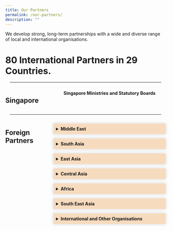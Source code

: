 ```yaml
---
title: Our Partners
permalink: /our-partners/
description: ""
---
```

<style>

	.grid-container {
		display: grid;
		grid-template-columns: 30% 70%;
	}

	hr {
	 margin: 1em;
	}

	#Singapore-partners {
		margin-top: 0.75em;
	  text-align: center;
	  font-weight: bold;
	}
<!-- New CSS for the new accordion-->

.Accordion-Paragraph {
	 font-size: 1em;
	 margin-left: 0.5em;
	 margin-right: 0.5em;
	 
	}
	
	summary {
		background-color: #f7dbbe;
		padding:8px;
		font-weight: bold;
		transition: all 0.5s ease;
	}
	
	summary:hover{
		cursor: pointer;
		color: white;
		background-color: #F68B1F;
		font-weight: bold;
	}
	
	details[open] {
		background-color: #f7f0f0;

	}
	
details {
		box-shadow: 0px 0px 10px #d4d4d4;
		margin-top: 1em;
		margin-bottom: 1em;
	}
	
ul{
	margin-right: 1em;
	
	
	}
li {
	font-size: 1em;
	}
	
@media only screen and (max-width: 600px) {
	.grid-container {
		display: block;
	}	
</style>

<p>We develop strong, long-term partnerships with a wide and diverse range of local and international organisations.</p>

<h1>80 International Partners in 29 Countries.</h1>
<hr>
<div class="grid-container">
	<div class="grid-child-OP-1"><h2>Singapore</h2></div>
	<div class="grid-child-OP-2">
		 <p id="Singapore-partners">
		  Singapore Ministries and Statutory Boards
		</p>
	</div>
</div>
<hr>
<div class="grid-container">
	<div class="grid-child-OP-1">
		<h2>Foreign Partners</h2>
	</div>
	 <div class="grid-child-OP-2">
<!--  Start of the Foreign partners accordion.-->		 
<div id="myaccordion">
	<details>
		<summary>Middle East
		</summary>
		<ul>
			<li>Jordan, Ministry of Public Sector Development</li>
		<li>Kuwait, Civil Service Commission</li>
		<li>Oman, State Audit Institution</li>
		<li>Oman, Diwan of Royal Court</li>
		<li>Palestine, Palestine National Authority</li>
		<li>Qatar, Qatar Leadership Centre</li>
		<li>Qatar, Institute of Public Administration</li>
		<li>UAE, Abu Dhabi School of Government</li>
		</ul>
	</details>
<!-- Above is the Middle East Accordion. Below is the South Asia Accordion.-->
	<details><summary>South Asia</summary>
	<ul>
					 <li>India, Department of Personnel and Training</li>
					<li>India, Lal Bahadur Shastri National Academy of Administration</li>
					<li>India, Department of Economic Affairs</li>
					<li>Pakistan, National School of Public Policy</li>
					<li>Sri Lanka, Institute of Development and Administration</li>
		</ul>
	</details>
				 
  
<!-- Above is the South Asia accordion. Below is the Central Asia Accordion.-->
<details><summary>East Asia</summary>
	<ul>
			<li>China, Executive Leadership Academy Pudong</li>
			<li>China, Shanghai Administrative Institute</li>
			<li>China, Suzhou Industrial Park Administrative Committee</li>
			<li>China, Tianjian Administrative Institute</li>
			<li>China, Sino-Singapore Tianjin Eco-City</li>
			<li>China, Zhejiang Administrative Institute</li>
			<li>Korea, National Human Resource Development Institute</li>
			<li>Mongolia, Cabinet Secretariat</li>
			<li>Mongolia, National Academy of Governance</li>
			<li>Mongolia, Ulaanbaatar City Training Centre</li>
  </ul>
	</details>
        

  
<!-- Above is East Asia accordion. Below is Central Asia Accordion. -->
<details>
		<summary>Central Asia</summary>
	<ul>
			<li>Kazakhstan, Academy of Public Administration</li>
		</ul>
</details>
		
<details><summary>Africa</summary>
	<ul>
			<li>Botswana, Department of Public Service Management</li>
			<li>Botswana, Public Service College</li>
			<li>Namibia, Namibia Institute of Public Administration</li>
			<li>South Africa, Department of International Relations and Cooperation</li>
			<li>South Africa, National School of Government</li>
</ul>
</details>

 
<details>
		<summary>
		South East Asia
		</summary>
	<ul>
				<li>China, Executive Leadership Academy Pudong</li> 
				<li>China, Shanghai Administrative Institute</li> 
				<li>China, Suzhou Industrial Park Administrative Committee</li> 
				<li>China, Tianjian Administrative Institute</li> 
				<li>China, Sino-Singapore Tianjin Eco-City</li> 
				<li>China, Zhejiang Administrative Institute</li> 
				<li>Korea, National Human Resource Development Institute</li> 
				<li>Mongolia, Cabinet Secretariat</li> <li>Mongolia, National Academy of Governance</li> 
				<li>Mongolia, Ulaanbaatar City Training Centre</li> 
					<li>Brunei, Civil Service Institute</li> <li>Brunei, Ministry of Finance and Economy</li> <li>Cambodia, Ministry of Civil Service</li> <li>Cambodia, Royal School of Administration</li> 
				<li>Cambodia, Ministry of Finance</li> <li>Cambodia, Economics and Finance Institute</li> 
				<li>Indonesia, National Civil Service Agency</li> 
				<li>Indonesia, National Institute of Public Administration</li> 
				<li>People's Democratic Republic of Laos (Lao PDR), Ministry of Home Affairs</li> 
				<li>Lao PDR, Public Administration, Research and Training Institute</li> 
				<li>Malaysia, National Institute of Public Administration</li> 
				<li>Myanmar, Union Civil Service Board</li> <li>Myanmar, Central Institute of Civil Service</li> 
				<li>Philippines, Civil Service Institute</li> <li>Thailand, Civil Service Training Institute</li> <li>Thailand, Office of Civil Service Commission</li> 
				<li>Thailand, Securities and Exchange Commission</li> 
				<li>Vietnam, Communist Part of Vietnam Central Inspectorate</li>
				<li>Vietnam, Monitoring Office of Programme 165</li> 
				<li>Vietnam, National Academy of Public Administration</li> 
		<li>Vietnam, Office of the Government</li> </ul>
</details>
 <details>
		<summary>International and Other Organisations
		</summary>
<ul>
  <li>ASEAN Secretariat</li>
  <li>Asian Development Bank</li>
  <li>Australia and New Zealand School of Government</li>
  <li>Chilean International Cooperation Agency (AGCI)</li>
  <li>Japan International Cooperation Agency (JICA)</li>
  <li>Korea International Cooperation Agency (KICA)</li>
  <li>Temasek Foundation (TF)</li>
  <li>Global Education and Training Institute (GETI), United Nation Disaster Risk Reduction (UNDRR) Office of Northeast Asia (ONEA)</li>
  <li>Moroccan Agency for International Cooperation (AMCI)</li>
</ul>
	</details>  
    

  </div>


</div>
	
 
	
	
	
	
	
	
	
  </div>